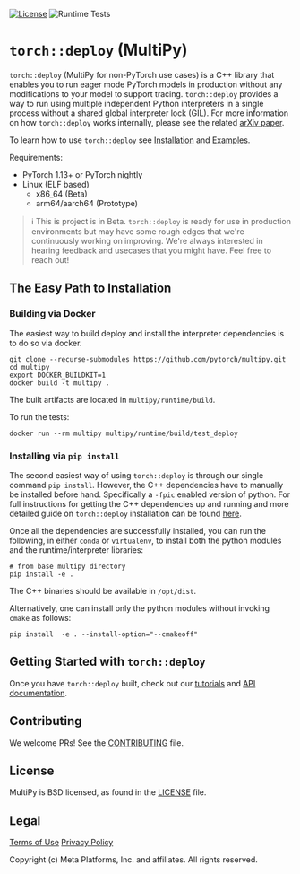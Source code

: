 [![License](https://img.shields.io/badge/License-BSD%203--Clause-blue.svg)](LICENSE) ![Runtime Tests](https://github.com/pytorch/multipy/actions/workflows/runtime_tests.yaml/badge.svg)


# `torch::deploy` (MultiPy)

`torch::deploy` (MultiPy for non-PyTorch use cases) is a C++ library that enables you to run eager mode PyTorch models in production without any modifications to your model to support tracing. `torch::deploy` provides a way to run using multiple independent Python interpreters in a single process without a shared global interpreter lock (GIL). For more information on how `torch::deploy` works
internally, please see the related [arXiv paper](https://arxiv.org/pdf/2104.00254.pdf).

To learn how to use `torch::deploy` see [Installation](#installation) and [Examples](#examples).

Requirements:

* PyTorch 1.13+ or PyTorch nightly
* Linux (ELF based)
  * x86_64 (Beta)
  * arm64/aarch64 (Prototype)

> ℹ️ This is project is in Beta. `torch::deploy` is ready for use in production environments but may have some rough edges that we're continuously working on improving. We're always interested in hearing feedback and usecases that you might have. Feel free to reach out!

## The Easy Path to Installation

### Building via Docker

The easiest way to build deploy and install the interpreter dependencies is to do so via docker.

```shell
git clone --recurse-submodules https://github.com/pytorch/multipy.git
cd multipy
export DOCKER_BUILDKIT=1
docker build -t multipy .
```

The built artifacts are located in `multipy/runtime/build`.

To run the tests:

```shell
docker run --rm multipy multipy/runtime/build/test_deploy
```

### Installing via `pip install`

The second easiest way of using `torch::deploy` is through our single command `pip install`.
However, the C++ dependencies have to manually be installed before hand. Specifically a `-fpic`
enabled version of python. For full instructions for getting the C++ dependencies up and
running and more detailed guide on `torch::deploy` installation can be found [here](https://pytorch.org/multipy/latest/setup.html#installing-via-pip-install).

Once all the dependencies are successfully installed, you can run the following, in either `conda` or `virtualenv`, to install both the python modules and the runtime/interpreter libraries:
```shell
# from base multipy directory
pip install -e .
```
The C++ binaries should be available in `/opt/dist`.

Alternatively, one can install only the python modules without invoking `cmake` as follows:
```shell
pip install  -e . --install-option="--cmakeoff"
```

## Getting Started with `torch::deploy`
Once you have `torch::deploy` built, check out our [tutorials](https://pytorch.org/multipy/latest/tutorials/tutorial_root.html) and
[API documentation](https://pytorch.org/multipy/latest/api/library_root.html).

## Contributing

We welcome PRs! See the [CONTRIBUTING](CONTRIBUTING.md) file.

## License

MultiPy is BSD licensed, as found in the [LICENSE](LICENSE) file.

## Legal

[Terms of Use](https://opensource.facebook.com/legal/terms)
[Privacy Policy](https://opensource.facebook.com/legal/privacy)

Copyright (c) Meta Platforms, Inc. and affiliates.
All rights reserved.
